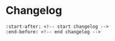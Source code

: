 # Changelog

```{include} ../CHANGELOG.md
:start-after: <!-- start changelog -->
:end-before: <!-- end changelog -->
```
